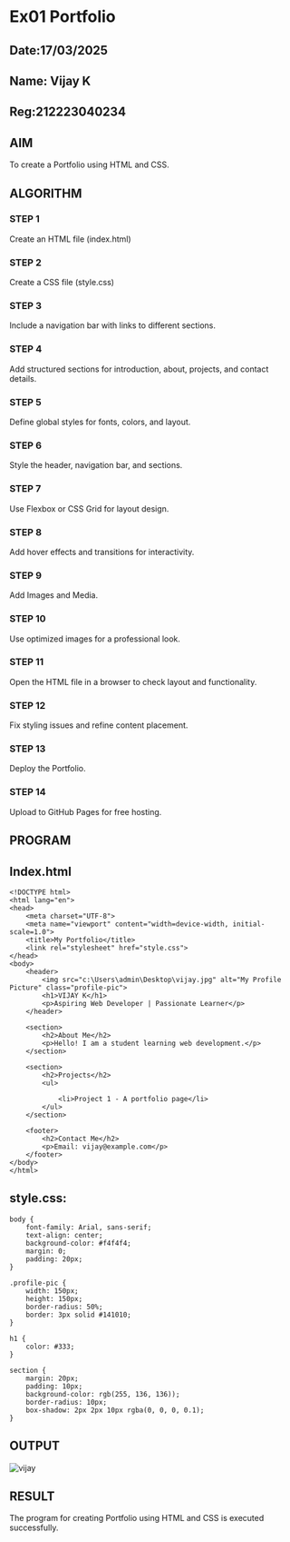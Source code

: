 # Ex01 Portfolio
## Date:17/03/2025
## Name: Vijay K
## Reg:212223040234

## AIM
To create a Portfolio using HTML and CSS.

## ALGORITHM
### STEP 1
Create an HTML file (index.html)

### STEP 2
Create a CSS file (style.css)

### STEP 3
Include a navigation bar with links to different sections.

### STEP 4
Add structured sections for introduction, about, projects, and contact details.

### STEP 5
Define global styles for fonts, colors, and layout.

### STEP 6
Style the header, navigation bar, and sections.

### STEP 7
Use Flexbox or CSS Grid for layout design.

### STEP 8
Add hover effects and transitions for interactivity.

### STEP 9
Add Images and Media.

### STEP 10
Use optimized images for a professional look.

### STEP 11
Open the HTML file in a browser to check layout and functionality.

### STEP 12
Fix styling issues and refine content placement.

### STEP 13
Deploy the Portfolio.

### STEP 14
Upload to GitHub Pages for free hosting.

## PROGRAM
## Index.html
```
<!DOCTYPE html>
<html lang="en">
<head>
    <meta charset="UTF-8">
    <meta name="viewport" content="width=device-width, initial-scale=1.0">
    <title>My Portfolio</title>
    <link rel="stylesheet" href="style.css">
</head>
<body>
    <header>
        <img src="c:\Users\admin\Desktop\vijay.jpg" alt="My Profile Picture" class="profile-pic">
        <h1>VIJAY K</h1>
        <p>Aspiring Web Developer | Passionate Learner</p>
    </header>

    <section>
        <h2>About Me</h2>
        <p>Hello! I am a student learning web development.</p>
    </section>

    <section>
        <h2>Projects</h2>
        <ul>
            
            <li>Project 1 - A portfolio page</li>
        </ul>
    </section>

    <footer>
        <h2>Contact Me</h2>
        <p>Email: vijay@example.com</p>
    </footer>
</body>
</html>
```
## style.css:
```
body {
    font-family: Arial, sans-serif;
    text-align: center;
    background-color: #f4f4f4;
    margin: 0;
    padding: 20px;
}

.profile-pic {
    width: 150px;
    height: 150px;
    border-radius: 50%;
    border: 3px solid #141010;
}

h1 {
    color: #333;
}

section {
    margin: 20px;
    padding: 10px;
    background-color: rgb(255, 136, 136));
    border-radius: 10px;
    box-shadow: 2px 2px 10px rgba(0, 0, 0, 0.1);
}

```

## OUTPUT

![vijay](https://github.com/user-attachments/assets/84dbd0fd-c1c9-4fbb-abf4-0392641d74ac)


## RESULT
The program for creating Portfolio using HTML and CSS is executed successfully.
